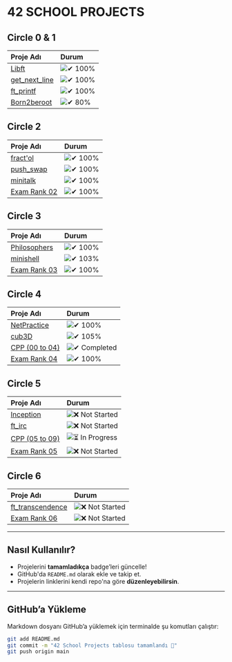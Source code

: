 # **42 SCHOOL PROJECTS**

## **Circle 0 & 1**
| Proje Adı | Durum |
| :- | :- |
| [Libft](#) | ![✔ 100%](https://github.com/hkocan/42_SCHOOL_PROJECTS/tree/libft) |
| [get_next_line](#) | ![✔ 100%](https://custom-icon-badges.demolab.com/badge/✔%20100-02b331.svg?&style=for-the-badge&color=018f27) |
| [ft_printf](#) | ![✔ 100%](https://github.com/hkocan/42_SCHOOL_PROJECTS/tree/printf)	|
| [Born2beroot](#) | ![✔ 80%](https://custom-icon-badges.demolab.com/badge/✔%2080-017520.svg?&style=for-the-badge&color=018f27) |

## **Circle 2**
| Proje Adı | Durum |
| :- | :- |
| [fract'ol](#) | ![✔ 100%](https://custom-icon-badges.demolab.com/badge/✔%20100-02b331.svg?&style=for-the-badge&color=018f27) |
| [push_swap](#) | ![✔ 100%](https://custom-icon-badges.demolab.com/badge/✔%20100-02b331.svg?&style=for-the-badge&color=018f27) |
| [minitalk](#) | ![✔ 100%](https://custom-icon-badges.demolab.com/badge/✔%20100-02b331.svg?&style=for-the-badge&color=018f27) |
| [Exam Rank 02](#) | ![✔ 100%](https://custom-icon-badges.demolab.com/badge/✔%20100-02b331.svg?&style=for-the-badge&color=018f27) |

## **Circle 3**
| Proje Adı | Durum |
| :- | :- |
| [Philosophers](#) | ![✔ 100%](https://custom-icon-badges.demolab.com/badge/✔%20100-02b331.svg?&style=for-the-badge&color=018f27) |
| [minishell](#) | ![✔ 103%](https://custom-icon-badges.demolab.com/badge/✔%20103-02b331.svg?&style=for-the-badge&color=018f27) |
| [Exam Rank 03](#) | ![✔ 100%](https://custom-icon-badges.demolab.com/badge/✔%20100-02b331.svg?&style=for-the-badge&color=018f27) |

## **Circle 4**
| Proje Adı | Durum |
| :- | :- |
| [NetPractice](#) | ![✔ 100%](https://custom-icon-badges.demolab.com/badge/✔%20100-02b331.svg?&style=for-the-badge&color=018f27) |
| [cub3D](#) | ![✔ 105%](https://custom-icon-badges.demolab.com/badge/✔%20105-02b331.svg?&style=for-the-badge&color=018f27) |
| [CPP (00 to 04)](#) | ![✔ Completed](https://custom-icon-badges.demolab.com/badge/✔%20Completed-02b331.svg?&style=for-the-badge&color=7E0080) |
| [Exam Rank 04](#) | ![✔ 100%](https://custom-icon-badges.demolab.com/badge/✔%20100-02b331.svg?&style=for-the-badge&color=018f27) |

## **Circle 5**
| Proje Adı | Durum |
| :- | :- |
| [Inception](#) | ![❌ Not Started](https://custom-icon-badges.demolab.com/badge/Not%20Started-red.svg?&style=for-the-badge&color=c42404) |
| [ft_irc](#) | ![❌ Not Started](https://custom-icon-badges.demolab.com/badge/Not%20Started-red.svg?&style=for-the-badge&color=c42404) |
| [CPP (05 to 09)](#) | ![⏳ In Progress](https://custom-icon-badges.demolab.com/badge/In%20Progress-yellow.svg?&style=for-the-badge&color=f5a623) |
| [Exam Rank 05](#) | ![❌ Not Started](https://custom-icon-badges.demolab.com/badge/Not%20Started-red.svg?&style=for-the-badge&color=c42404) |

## **Circle 6**
| Proje Adı | Durum |
| :- | :- |
| [ft_transcendence](#) | ![❌ Not Started](https://custom-icon-badges.demolab.com/badge/Not%20Started-red.svg?&style=for-the-badge&color=c42404) |
| [Exam Rank 06](#) | ![❌ Not Started](https://custom-icon-badges.demolab.com/badge/Not%20Started-red.svg?&style=for-the-badge&color=c42404) |

---

## **Nasıl Kullanılır?**
- Projelerini **tamamladıkça** badge’leri güncelle!
- GitHub'da `README.md` olarak ekle ve takip et.
- Projelerin linklerini kendi repo'na göre **düzenleyebilirsin**.

---

## **GitHub’a Yükleme**
Markdown dosyanı GitHub’a yüklemek için terminalde şu komutları çalıştır:

```sh
git add README.md
git commit -m "42 School Projects tablosu tamamlandı 🎯"
git push origin main
